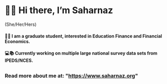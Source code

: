 # :woman_teacher: Hi there, I’m Saharnaz 
(She/Her/Hers)
#### :woman_student: I am a graduate student, interested in Education Finance and Financial Economics. 
#### 💻:books: Currently working on multiple large national survey data sets from IPEDS/NCES. 
## 
### Read more about me at: "https://www.saharnaz.org"


<!---
(this file) appears on your GitHub profile.
see how to edit it here at 
https://docs.github.com/en/get-started/writing-on-github/getting-started-with-writing-and-formatting-on-github/basic-writing-and-formatting-syntax
You can click the Preview link to take a look at your changes.
--->
